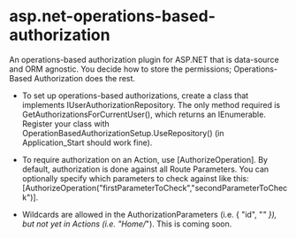 asp.net-operations-based-authorization
======================================

An operations-based authorization plugin for ASP.NET that is data-source and ORM agnostic.  You decide how to store the permissions; Operations-Based Authorization does the rest.

- To set up operations-based authorizations, create a class that implements IUserAuthorizationRepository.  The only method required is GetAuthorizationsForCurrentUser(), which returns an IEnumerable<IUserAuthorization>.  Register your class with OperationBasedAuthorizationSetup.UseRepository() (in Application_Start should work fine).

- To require authorization on an Action, use [AuthorizeOperation]. By default, authorization is done against all Route Parameters.  You can optionally specify which parameters to check against like this: [AuthorizeOperation("firstParameterToCheck","secondParameterToCheck")].

- Wildcards are allowed in the AuthorizationParameters (i.e. { "id", "*" }), but not yet in Actions (i.e. "Home/*"). This is coming soon.